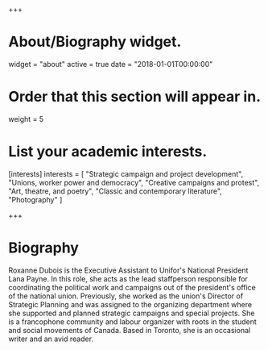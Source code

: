 +++
# About/Biography widget.
widget = "about"
active = true
date = "2018-01-01T00:00:00"

# Order that this section will appear in.
weight = 5

# List your academic interests.
[interests]
  interests = [
	"Strategic campaign and project development",
	"Unions, worker power and democracy",
	"Creative campaigns and protest",
	"Art, theatre, and poetry",
	"Classic and contemporary literature",
	"Photography"
  ]


 
+++

# Biography

Roxanne Dubois is the Executive Assistant to Unifor's National President Lana Payne. In this role, she acts as the lead staffperson responsible for coordinating the political work and campaigns out of the president's office of the national union. Previously, she worked as the union's Director of Strategic Planning and was assigned to the organizing department where she supported and planned strategic campaigns and special projects. She is a francophone community and labour organizer with roots in the student and social movements of Canada. Based in Toronto, she is an occasional writer and an avid reader. 
